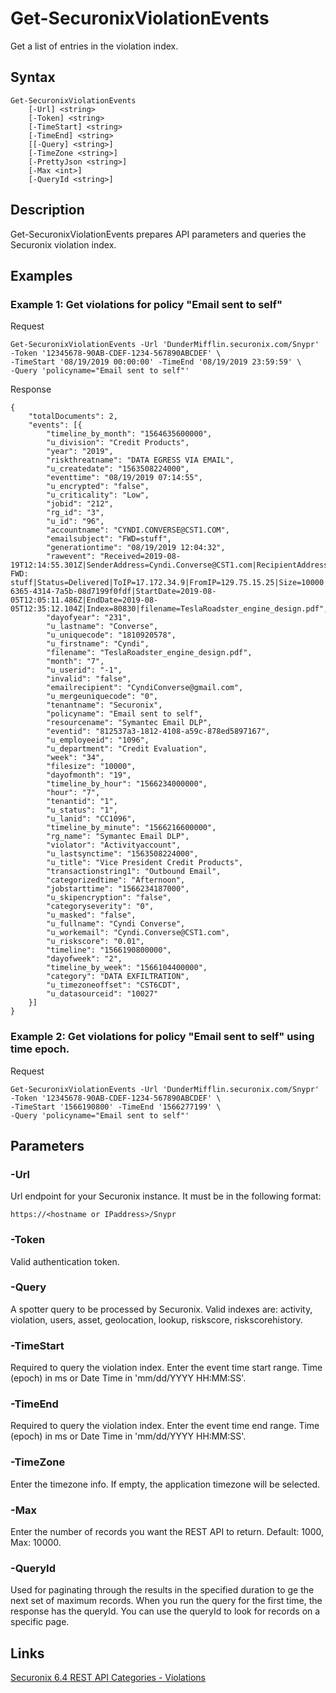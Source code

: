 # Get-SecuronixViolationEvents
Get a list of entries in the violation index.

## Syntax
```
Get-SecuronixViolationEvents
    [-Url] <string>
    [-Token] <string>
    [-TimeStart] <string>
    [-TimeEnd] <string>
    [[-Query] <string>]
    [-TimeZone <string>]
    [-PrettyJson <string>]
    [-Max <int>]
    [-QueryId <string>]
```

## Description
Get-SecuronixViolationEvents prepares API parameters and queries the Securonix violation index.

## Examples

### Example 1: Get violations for policy "Email sent to self"

Request
```
Get-SecuronixViolationEvents -Url 'DunderMifflin.securonix.com/Snypr' -Token '12345678-90AB-CDEF-1234-567890ABCDEF' \
-TimeStart '08/19/2019 00:00:00' -TimeEnd '08/19/2019 23:59:59' \
-Query 'policyname="Email sent to self"'
```

Response
```
{
    "totalDocuments": 2,
    "events": [{ 
        "timeline_by_month": "1564635600000",
        "u_division": "Credit Products",
        "year": "2019",
        "riskthreatname": "DATA EGRESS VIA EMAIL",
        "u_createdate": "1563508224000",
        "eventtime": "08/19/2019 07:14:55",
        "u_encrypted": "false",
        "u_criticality": "Low",
        "jobid": "212",
        "rg_id": "3",
        "u_id": "96",
        "accountname": "CYNDI.CONVERSE@CST1.COM",
        "emailsubject": "FWD=stuff",
        "generationtime": "08/19/2019 12:04:32",
        "rawevent": "Received=2019-08-19T12:14:55.301Z|SenderAddress=Cyndi.Converse@CST1.com|RecipientAddress=CyndiConverse@gmail.com|Subject= FWD: stuff|Status=Delivered|ToIP=17.172.34.9|FromIP=129.75.15.25|Size=10000|MessageTraceId=5786595c-6365-4314-7a5b-08d7199f0fdf|StartDate=2019-08-05T12:05:11.486Z|EndDate=2019-08-05T12:35:12.104Z|Index=80830|filename=TeslaRoadster_engine_design.pdf",
        "dayofyear": "231",
        "u_lastname": "Converse",
        "u_uniquecode": "1810920578",
        "u_firstname": "Cyndi",
        "filename": "TeslaRoadster_engine_design.pdf",
        "month": "7",
        "u_userid": "-1",
        "invalid": "false",
        "emailrecipient": "CyndiConverse@gmail.com",
        "u_mergeuniquecode": "0",
        "tenantname": "Securonix",
        "policyname": "Email sent to self",
        "resourcename": "Symantec Email DLP",
        "eventid": "812537a3-1812-4108-a59c-878ed5897167",
        "u_employeeid": "1096",
        "u_department": "Credit Evaluation",
        "week": "34",
        "filesize": "10000",
        "dayofmonth": "19",
        "timeline_by_hour": "1566234000000",
        "hour": "7",
        "tenantid": "1",
        "u_status": "1",
        "u_lanid": "CC1096",
        "timeline_by_minute": "1566216600000",
        "rg_name": "Symantec Email DLP",
        "violator": "Activityaccount",
        "u_lastsynctime": "1563508224000",
        "u_title": "Vice President Credit Products",
        "transactionstring1": "Outbound Email",
        "categorizedtime": "Afternoon",
        "jobstarttime": "1566234187000",
        "u_skipencryption": "false",
        "categoryseverity": "0",
        "u_masked": "false",
        "u_fullname": "Cyndi Converse",
        "u_workemail": "Cyndi.Converse@CST1.com",
        "u_riskscore": "0.01",
        "timeline": "1566190800000",
        "dayofweek": "2",
        "timeline_by_week": "1566104400000",
        "category": "DATA EXFILTRATION",
        "u_timezoneoffset": "CST6CDT",
        "u_datasourceid": "10027"
    }]
}
```

### Example 2: Get violations for policy "Email sent to self" using time epoch.

Request
```
Get-SecuronixViolationEvents -Url 'DunderMifflin.securonix.com/Snypr' -Token '12345678-90AB-CDEF-1234-567890ABCDEF' \
-TimeStart '1566190800' -TimeEnd '1566277199' \
-Query 'policyname="Email sent to self"'
```


## Parameters

### -Url
Url endpoint for your Securonix instance.
It must be in the following format:
```
https://<hostname or IPaddress>/Snypr
```
### -Token
Valid authentication token.

### -Query
A spotter query to be processed by Securonix. Valid indexes are: activity, violation, users, asset, geolocation, lookup, riskscore, riskscorehistory.

### -TimeStart
Required to query the violation index. Enter the event time start range. Time (epoch) in ms or Date Time in 'mm/dd/YYYY HH:MM:SS'.

### -TimeEnd
Required to query the violation index. Enter the event time end range. Time (epoch) in ms or Date Time in 'mm/dd/YYYY HH:MM:SS'.

### -TimeZone
Enter the timezone info. If empty, the application timezone will be selected.

### -Max
Enter the number of records you want the REST API to return. Default: 1000, Max: 10000.

### -QueryId
Used for paginating through the results in the specified duration to ge the next set of maximum records. When you run the query for the first time, the response has the queryId. You can use the queryId to look for records on a specific page.

## Links
[Securonix 6.4 REST API Categories - Violations](https://documentation.securonix.com/onlinedoc/Content/6.4%20Cloud/Content/SNYPR%206.4/6.4%20Guides/Web%20Services/6.4_REST%20API%20Categories.htm#Violations)
